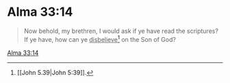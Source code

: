 # Alma 33:14

> Now behold, my brethren, I would ask if ye have read the scriptures? If ye have, how can ye <u>disbelieve</u>[^a] on the Son of God?

[Alma 33:14](https://www.churchofjesuschrist.org/study/scriptures/bofm/alma/33?lang=eng&id=p14#p14)


[^a]: [[John 5.39|John 5:39]].  
